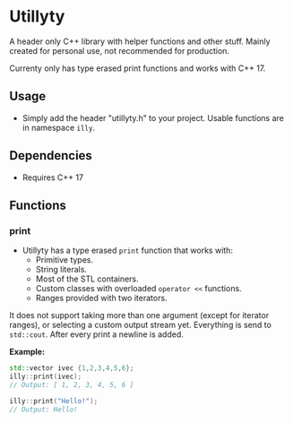 # Utillyty
A header only C++ library with helper functions and other stuff. Mainly created for personal use, not recommended for production.

Currenty only has type erased print functions and works with C++ 17.

## Usage

- Simply add the header "utillyty.h" to your project. Usable functions are in namespace `illy`.

## Dependencies

- Requires C++ 17

## Functions

### print

- Utillyty has a type erased `print` function that works with:
    - Primitive types.
    - String literals.
    - Most of the STL containers.
    - Custom classes with overloaded `operator <<` functions.
    - Ranges provided with two iterators.

It does not support taking more than one argument (except for iterator ranges), or selecting a custom output stream yet. Everything is send to `std::cout`. After every print a newline is added.

**Example:**
```cpp
std::vector ivec {1,2,3,4,5,6};
illy::print(ivec);
// Output: [ 1, 2, 3, 4, 5, 6 ]

illy::print("Hello!");
// Output: Hello!
